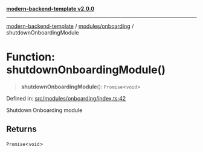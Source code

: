 [**modern-backend-template v2.0.0**](../../../README.md)

***

[modern-backend-template](../../../modules.md) / [modules/onboarding](../README.md) / shutdownOnboardingModule

# Function: shutdownOnboardingModule()

> **shutdownOnboardingModule**(): `Promise`\<`void`\>

Defined in: [src/modules/onboarding/index.ts:42](https://github.com/maemreyo/saas-4cus-nodejs/blob/1a77de11cd6eaefe66c31c7f5de281673fc25ce5/src/modules/onboarding/index.ts#L42)

Shutdown Onboarding module

## Returns

`Promise`\<`void`\>
